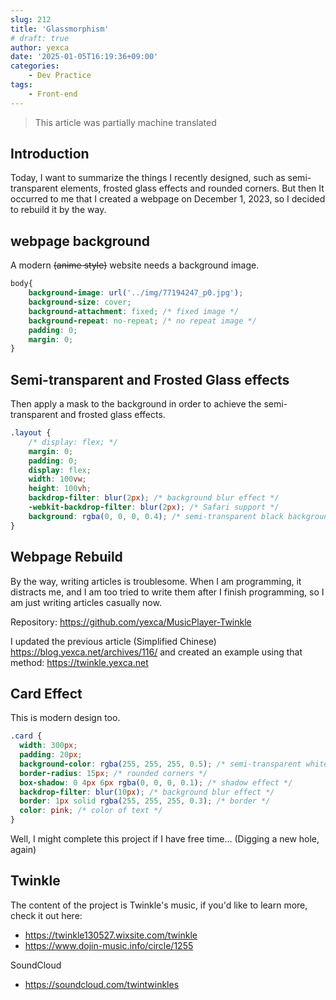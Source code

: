 ```yaml
---
slug: 212
title: 'Glassmorphism'
# draft: true
author: yexca
date: '2025-01-05T16:19:36+09:00'
categories:
    - Dev Practice
tags:
    - Front-end
---
```


> This article was partially machine translated

## Introduction

Today, I want to summarize the things I recently designed, such as semi-transparent elements, frosted glass effects and rounded corners. But then It occurred to me that I created a webpage on December 1, 2023, so I decided to rebuild it by the way.

## webpage background

A modern ~~(anime style)~~ website needs a background image.

```css
body{
    background-image: url('../img/77194247_p0.jpg');
    background-size: cover;
    background-attachment: fixed; /* fixed image */
    background-repeat: no-repeat; /* no repeat image */
    padding: 0;
    margin: 0;
}
```

## Semi-transparent and Frosted Glass effects

Then apply a mask to the background in order to achieve the semi-transparent and frosted glass effects.

```css
.layout {
    /* display: flex; */
    margin: 0;
    padding: 0;
    display: flex;
    width: 100vw;
    height: 100vh;
    backdrop-filter: blur(2px); /* background blur effect */
    -webkit-backdrop-filter: blur(2px); /* Safari support */
    background: rgba(0, 0, 0, 0.4); /* semi-transparent black background */
}
```

## Webpage Rebuild

By the way, writing articles is troublesome. When I am programming, it distracts me, and I am too tried to write them after I finish programming, so I am just writing articles casually now.

Repository: <https://github.com/yexca/MusicPlayer-Twinkle>

I updated the previous article (Simplified Chinese) <https://blog.yexca.net/archives/116/> and created an example using that method: <https://twinkle.yexca.net>

## Card Effect

This is modern design too.

```css
.card {
  width: 300px;
  padding: 20px;
  background-color: rgba(255, 255, 255, 0.5); /* semi-transparent white background */
  border-radius: 15px; /* rounded corners */
  box-shadow: 0 4px 6px rgba(0, 0, 0, 0.1); /* shadow effect */
  backdrop-filter: blur(10px); /* background blur effect */
  border: 1px solid rgba(255, 255, 255, 0.3); /* border */
  color: pink; /* color of text */
}
```

Well, I might complete this project if I have free time... (Digging a new hole, again)

## Twinkle

The content of the project is Twinkle's music, if you'd like to learn more, check it out here:

* <https://twinkle130527.wixsite.com/twinkle>
* <https://www.dojin-music.info/circle/1255>

SoundCloud

* <https://soundcloud.com/twintwinkles>
